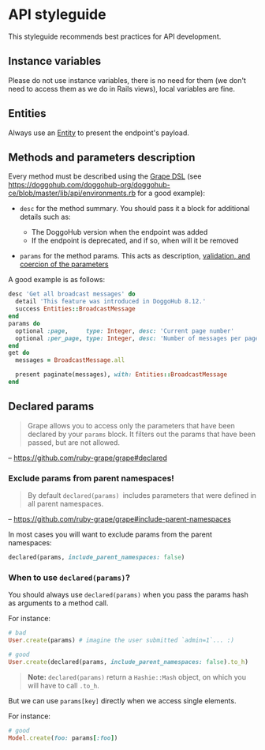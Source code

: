 # API styleguide

This styleguide recommends best practices for API development.

## Instance variables

Please do not use instance variables, there is no need for them (we don't need
to access them as we do in Rails views), local variables are fine.

## Entities

Always use an [Entity] to present the endpoint's payload.

## Methods and parameters description

Every method must be described using the [Grape DSL](https://github.com/ruby-grape/grape#describing-methods)
(see https://doggohub.com/doggohub-org/doggohub-ce/blob/master/lib/api/environments.rb
for a good example):

- `desc` for the method summary. You should pass it a block for additional
  details such as:
  - The DoggoHub version when the endpoint was added
  - If the endpoint is deprecated, and if so, when will it be removed

- `params` for the method params. This acts as description,
  [validation, and coercion of the parameters]

A good example is as follows:

```ruby
desc 'Get all broadcast messages' do
  detail 'This feature was introduced in DoggoHub 8.12.'
  success Entities::BroadcastMessage
end
params do
  optional :page,     type: Integer, desc: 'Current page number'
  optional :per_page, type: Integer, desc: 'Number of messages per page'
end
get do
  messages = BroadcastMessage.all

  present paginate(messages), with: Entities::BroadcastMessage
end
```

## Declared params

> Grape allows you to access only the parameters that have been declared by your
`params` block. It filters out the params that have been passed, but are not
allowed.

– https://github.com/ruby-grape/grape#declared

### Exclude params from parent namespaces!

> By default `declared(params) `includes parameters that were defined in all
parent namespaces.

– https://github.com/ruby-grape/grape#include-parent-namespaces

In most cases you will want to exclude params from the parent namespaces:

```ruby
declared(params, include_parent_namespaces: false)
```

### When to use `declared(params)`?

You should always use `declared(params)` when you pass the params hash as
arguments to a method call.

For instance:

```ruby
# bad
User.create(params) # imagine the user submitted `admin=1`... :)

# good
User.create(declared(params, include_parent_namespaces: false).to_h)
```

>**Note:**
`declared(params)` return a `Hashie::Mash` object, on which you will have to
call `.to_h`.

But we can use `params[key]` directly when we access single elements.

For instance:

```ruby
# good
Model.create(foo: params[:foo])
```

[Entity]: https://doggohub.com/doggohub-org/doggohub-ce/blob/master/lib/api/entities.rb
[validation, and coercion of the parameters]: https://github.com/ruby-grape/grape#parameter-validation-and-coercion
